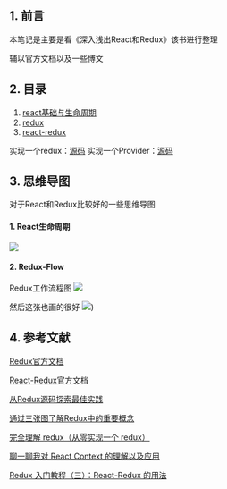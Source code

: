 ## 1. 前言
本笔记是主要是看《深入浅出React和Redux》该书进行整理

辅以官方文档以及一些博文

## 2. 目录
1. [react基础与生命周期](https://github.com/zzzmj/react-and-redux-notes/blob/master/1.%20React%E7%BB%84%E4%BB%B6/notes.md)
2. [redux](https://github.com/zzzmj/react-and-redux-notes/blob/master/2.%20%E4%BB%8EFlux%E5%88%B0Redux/Redux.md)
3. [react-redux]()

实现一个redux：[源码]()
实现一个Provider：[源码]()

## 3. 思维导图
对于React和Redux比较好的一些思维导图

#### 1. React生命周期
![](http://ww1.sinaimg.cn/large/006PpBLoly1g432ldnltrj30yo0oa75w.jpg)


#### 2. Redux-Flow
Redux工作流程图
![](http://ww1.sinaimg.cn/large/006PpBLoly1g4328g1vdpj31bw0ksgp9.jpg)

然后这张也画的很好
![](http://ww1.sinaimg.cn/large/006PpBLoly1g425barnodj30lr0dqta5.jpg))



## 4. 参考文献
[Redux官方文档](https://redux.js.org/)

[React-Redux官方文档](https://react-redux.js.org/)

[从Redux源码探索最佳实践](https://www.cnblogs.com/bldxh/p/10316425.html)

[通过三张图了解Redux中的重要概念](https://www.cnblogs.com/wilber2013/p/5403350.html)

[完全理解 redux（从零实现一个 redux）](https://github.com/brickspert/blog/issues/22#event-1958835832)

[聊一聊我对 React Context 的理解以及应用](https://juejin.im/post/5a90e0545188257a63112977#heading-17)

[Redux 入门教程（三）：React-Redux 的用法](http://www.ruanyifeng.com/blog/2016/09/redux_tutorial_part_three_react-redux.html)
